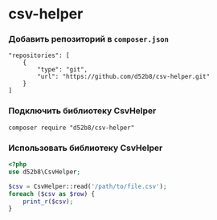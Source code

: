 # csv-helper

### Добавить репозиторий в `composer.json`
```
"repositories": [
    {
        "type": "git",
        "url": "https://github.com/d52b8/csv-helper.git"
    }
]
```

### Подключить библиотеку CsvHelper
```
composer require "d52b8/csv-helper"
```

### Использовать библиотеку CsvHelper
```php
<?php
use d52b8\CsvHelper;

$csv = CsvHelper::read('/path/to/file.csv');
foreach ($csv as $row) {
    print_r($csv);
}
```
